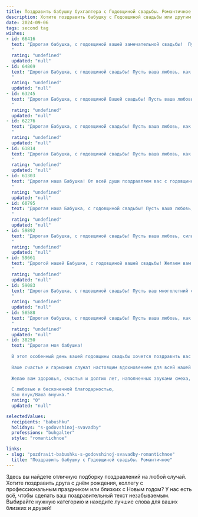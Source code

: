 ```yaml
---
title: Поздравить бабушку бухгалтера с Годовщиной свадьбы. Романтичное
description: Хотите поздравить бабушку с Годовщиной свадьбы или другим праздником? Наш ИИ создаст незабываемое поздравление, а вы обязательно выделитесь среди других.  
date: 2024-09-06
tags: second tag
wishes:
- id: 66416
  text: "Дорогая бабушка, с годовщиной вашей замечательной свадьбы!  Пусть ваша любовь, как и ваши бухгалтерские книги, всегда будет в идеальном порядке,  а ваша семейная жизнь -  источником радости и гармонии!
  "
  rating: "undefined"
  updated: "null"
- id: 64869
  text: "Дорогая Бабушка, с годовщиной свадьбы! Пусть ваша любовь, как вечный баланс, всегда остаётся в плюсе, а жизнь – гармоничным отчётом о прожитых годах! Счастья, любви и благополучия!
  "
  rating: "undefined"
  updated: "null"
- id: 63245
  text: "Дорогая Бабушка, с годовщиной Вашей свадьбы! Пусть ваша любовь, как крепкий бухгалтерский баланс, остаётся прочной и стабильной на долгие годы! Желаю Вам радости, гармонии и неиссякаемого счастья!
  "
  rating: "undefined"
  updated: "null"
- id: 62276
  text: "Дорогая Бабушка, с годовщиной свадьбы! Пусть ваша любовь, как и ваши бухгалтерские балансы, всегда будет в плюсе, полна гармонии и процветания!
  "
  rating: "undefined"
  updated: "null"
- id: 61814
  text: "Дорогая Бабушка, с годовщиной свадьбы! Пусть ваша любовь, как и бухгалтерские книги, будет безупречной, точной и вечной! Желаю вам счастья, благополучия и бесконечного обожания друг друга!
  "
  rating: "undefined"
  updated: "null"
- id: 61303
  text: "Дорогая наша Бабушка! От всей души поздравляем вас с годовщиной свадьбы! Пусть ваша любовь, как старое вино, с годами становится только крепче и ароматнее. Вы - прекрасный пример верности, заботы и взаимопонимания. Спасибо, что вы всегда рядом, что ваши мудрые советы и ласковые руки всегда поддерживают нас. Желаем вам долгих лет совместной жизни, наполненных счастьем, здоровьем и любовью!
  "
  rating: "undefined"
  updated: "null"
- id: 60795
  text: "Дорогая наша Бабушка, с годовщиной свадьбы! Пусть ваша любовь, как истинные бухгалтерские записи, будет точной,  четкой и вечной! Желаем вам, чтобы каждый день вашей совместной жизни был наполнен нежностью, заботой и счастливыми моментами, как баланс, где всё идеально сходится.
  "
  rating: "undefined"
  updated: "null"
- id: 59892
  text: "Дорогая Бабушка, с годовщиной свадьбы! Пусть ваша любовь, сильная и верная, как бухгалтерский баланс, продолжает цвести и радовать вас долгие годы. Счастья, тепла и безграничной нежности!
  "
  rating: "undefined"
  updated: "null"
- id: 59661
  text: "Дорогой нашей Бабушке, с годовщиной вашей свадьбы! Желаем вам такого же яркого и полного счастья, как ваш бухгалтерский баланс,  такой же долговечности, как ваши финансовые отчеты, и такой же нежной любви, как самые прибыльные инвестиции!
  "
  rating: "undefined"
  updated: "null"
- id: 59083
  text: "Дорогая Бабушка, с годовщиной свадьбы! Пусть ваш многолетний союз, подобно крепкому бухгалтерскому балансу, всегда демонстрирует безупречную гармонию, стабильность и процветание. Желаю вам, чтобы каждая страница вашей семейной летописи была наполнена любовью, радостью и нежностью.
  "
  rating: "undefined"
  updated: "null"
- id: 58588
  text: "Дорогая бабушка, с годовщиной свадьбы! Пусть ваша любовь, как и ваши бухгалтерские балансы, всегда будет идеально сбалансирована, гармонична и полна любви. Желаю вам еще долгих лет совместной жизни, полной счастья и нежных чувств!
  "
  rating: "undefined"
  updated: "null"
- id: 38250
  text: "Дорогая моя бабушка!
  
  В этот особенный день вашей годовщины свадьбы хочется поздравить вас с несравненной любовью и счастливым вместе проведенным временем! Вы — не только мудрая бухгалтер, умеющая балансировать книги, но и мастер в умении вести счёт своим чувствам и заботе о близких.
  
  Ваше счастье и гармония служат настоящим вдохновением для всей нашей семьи. Пусть каждый миг, проведенный вместе с вашим любимым, будет наполнен радостью, теплом и нежностью. Вы доказали, что настоящая любовь способна преодолеть любые испытания, и что с каждым годом она становится только крепче.
  
  Желаю вам здоровья, счастья и долгих лет, наполненных звуками смеха, уютом и заботой друг о друге. Пусть ваше сердце всегда трепещет от счастья, а ваш дом будет полон любви и понимания!
  
  С любовью и бесконечной благодарностью,
  Ваш внук/Ваша внучка."
  rating: "0"
  updated: "null"

selectedValues:
  recipients: "babushku"
  holidays: "s-godovshinoj-svavadby"
  professions: "buhgalter"
  style: "romantichnoe"

links:
- slug: "pozdravit-babushku-s-godovshinoj-svavadby-romantichnoe"
  title: "Поздравить бабушку с Годовщиной свадьбы. Романтичное"
---
```


Здесь вы найдете отличную подборку поздравлений на любой случай. 
Хотите поздравить друга с днём рождения, коллегу с профессиональным праздником или близких с Новым годом? У нас есть всё, чтобы сделать ваш поздравительный текст незабываемым. Выбирайте нужную категорию и находите лучшие слова для ваших близких и друзей!
